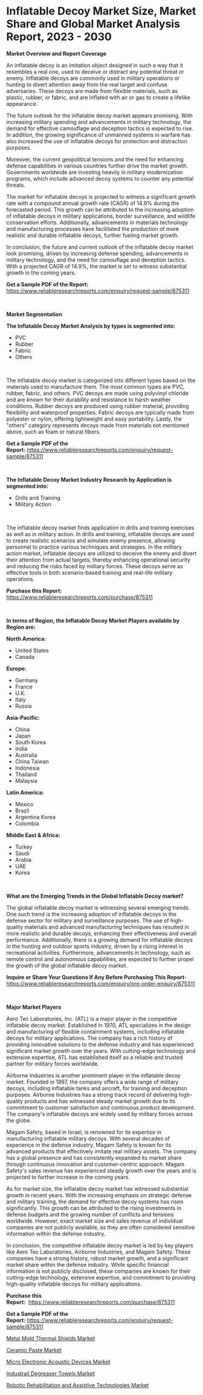 <p><h1>Inflatable Decoy Market Size, Market Share and Global Market Analysis Report, 2023 - 2030</h1></p><p><strong>Market Overview and Report Coverage</strong></p>
<p><p>An inflatable decoy is an imitation object designed in such a way that it resembles a real one, used to deceive or distract any potential threat or enemy. Inflatable decoys are commonly used in military operations or hunting to divert attention away from the real target and confuse adversaries. These decoys are made from flexible materials, such as plastic, rubber, or fabric, and are inflated with air or gas to create a lifelike appearance.</p><p>The future outlook for the inflatable decoy market appears promising. With increasing military spending and advancements in military technology, the demand for effective camouflage and deception tactics is expected to rise. In addition, the growing significance of unmanned systems in warfare has also increased the use of inflatable decoys for protection and distraction purposes.</p><p>Moreover, the current geopolitical tensions and the need for enhancing defense capabilities in various countries further drive the market growth. Governments worldwide are investing heavily in military modernization programs, which include advanced decoy systems to counter any potential threats.</p><p>The market for inflatable decoys is projected to witness a significant growth rate with a compound annual growth rate (CAGR) of 14.9% during the forecasted period. This growth can be attributed to the increasing adoption of inflatable decoys in military applications, border surveillance, and wildlife conservation efforts. Additionally, advancements in materials technology and manufacturing processes have facilitated the production of more realistic and durable inflatable decoys, further fueling market growth.</p><p>In conclusion, the future and current outlook of the inflatable decoy market look promising, driven by increasing defense spending, advancements in military technology, and the need for camouflage and deception tactics. With a projected CAGR of 14.9%, the market is set to witness substantial growth in the coming years.</p></p>
<p><strong>Get a Sample PDF of the Report:</strong> <a href="https://www.reliableresearchreports.com/enquiry/request-sample/875311">https://www.reliableresearchreports.com/enquiry/request-sample/875311</a></p>
<p>&nbsp;</p>
<p><strong>Market Segmentation</strong></p>
<p><strong>The Inflatable Decoy Market Analysis by types is segmented into:</strong></p>
<p><ul><li>PVC</li><li>Rubber</li><li>Fabric</li><li>Others</li></ul></p>
<p>&nbsp;</p>
<p><p>The inflatable decoy market is categorized into different types based on the materials used to manufacture them. The most common types are PVC, rubber, fabric, and others. PVC decoys are made using polyvinyl chloride and are known for their durability and resistance to harsh weather conditions. Rubber decoys are produced using rubber material, providing flexibility and waterproof properties. Fabric decoys are typically made from polyester or nylon, offering lightweight and easy portability. Lastly, the "others" category represents decoys made from materials not mentioned above, such as foam or natural fibers.</p></p>
<p><strong>Get a Sample PDF of the Report:</strong>&nbsp;<a href="https://www.reliableresearchreports.com/enquiry/request-sample/875311">https://www.reliableresearchreports.com/enquiry/request-sample/875311</a></p>
<p>&nbsp;</p>
<p><strong>The Inflatable Decoy Market Industry Research by Application is segmented into:</strong></p>
<p><ul><li>Drills and Training</li><li>Military Action</li></ul></p>
<p>&nbsp;</p>
<p><p>The inflatable decoy market finds application in drills and training exercises as well as in military action. In drills and training, inflatable decoys are used to create realistic scenarios and simulate enemy presence, allowing personnel to practice various techniques and strategies. In the military action market, inflatable decoys are utilized to deceive the enemy and divert their attention from actual targets, thereby enhancing operational security and reducing the risks faced by military forces. These decoys serve as effective tools in both scenario-based training and real-life military operations.</p></p>
<p><strong>Purchase this Report:</strong>&nbsp; <a href="https://www.reliableresearchreports.com/purchase/875311">https://www.reliableresearchreports.com/purchase/875311</a></p>
<p>&nbsp;</p>
<p><strong>In terms of Region, the Inflatable Decoy Market Players available by Region are:</strong></p>
<p>
    <p> <strong> North America: </strong>
        <ul>
            <li>United States</li>
            <li>Canada</li>
        </ul>
        </p> 
    <p> <strong> Europe: </strong>
        <ul>
            <li>Germany</li>
            <li>France</li>
            <li>U.K.</li>
            <li>Italy</li>
            <li>Russia</li>
        </ul>
        </p> 
    <p> <strong> Asia-Pacific: </strong>
        <ul>
            <li>China</li>
            <li>Japan</li>
            <li>South Korea</li>
            <li>India</li>
            <li>Australia</li>
            <li>China Taiwan</li>
            <li>Indonesia</li>
            <li>Thailand</li>
            <li>Malaysia</li>
        </ul>
        </p> 
    <p> <strong> Latin America: </strong>
        <ul>
            <li>Mexico</li>
            <li>Brazil</li>
            <li>Argentina Korea</li>
            <li>Colombia</li>
        </ul>
        </p> 
    <p> <strong> Middle East & Africa: </strong>
        <ul>
            <li>Turkey</li>
            <li>Saudi</li>
            <li>Arabia</li>
            <li>UAE</li>
            <li>Korea</li>
        </ul>
    </p>
    </p>
<p>&nbsp;</p>
<p><strong>What are the Emerging Trends in the Global Inflatable Decoy market?</strong></p>
<p><p>The global inflatable decoy market is witnessing several emerging trends. One such trend is the increasing adoption of inflatable decoys in the defense sector for military and surveillance purposes. The use of high-quality materials and advanced manufacturing techniques has resulted in more realistic and durable decoys, enhancing their effectiveness and overall performance. Additionally, there is a growing demand for inflatable decoys in the hunting and outdoor sports industry, driven by a rising interest in recreational activities. Furthermore, advancements in technology, such as remote control and autonomous capabilities, are expected to further propel the growth of the global inflatable decoy market.</p></p>
<p><strong>Inquire or Share Your Questions If Any Before Purchasing This Report</strong>- <a href="https://www.reliableresearchreports.com/enquiry/pre-order-enquiry/875311">https://www.reliableresearchreports.com/enquiry/pre-order-enquiry/875311</a></p>
<p>&nbsp;</p>
<p><strong>Major Market Players</strong></p>
<p><p>Aero Tec Laboratories, Inc. (ATL) is a major player in the competitive inflatable decoy market. Established in 1970, ATL specializes in the design and manufacturing of flexible containment systems, including inflatable decoys for military applications. The company has a rich history of providing innovative solutions to the defense industry and has experienced significant market growth over the years. With cutting-edge technology and extensive expertise, ATL has established itself as a reliable and trusted partner for military forces worldwide.</p><p>Airborne Industries is another prominent player in the inflatable decoy market. Founded in 1997, the company offers a wide range of military decoys, including inflatable tanks and aircraft, for training and deception purposes. Airborne Industries has a strong track record of delivering high-quality products and has witnessed steady market growth due to its commitment to customer satisfaction and continuous product development. The company's inflatable decoys are widely used by military forces across the globe.</p><p>Magam Safety, based in Israel, is renowned for its expertise in manufacturing inflatable military decoys. With several decades of experience in the defense industry, Magam Safety is known for its advanced products that effectively imitate real military assets. The company has a global presence and has consistently expanded its market share through continuous innovation and customer-centric approach. Magam Safety's sales revenue has experienced steady growth over the years and is projected to further increase in the coming years.</p><p>As for market size, the inflatable decoy market has witnessed substantial growth in recent years. With the increasing emphasis on strategic defense and military training, the demand for effective decoy systems has risen significantly. This growth can be attributed to the rising investments in defense budgets and the growing number of conflicts and tensions worldwide. However, exact market size and sales revenue of individual companies are not publicly available, as they are often considered sensitive information within the defense industry.</p><p>In conclusion, the competitive inflatable decoy market is led by key players like Aero Tec Laboratories, Airborne Industries, and Magam Safety. These companies have a strong history, robust market growth, and a significant market share within the defense industry. While specific financial information is not publicly disclosed, these companies are known for their cutting-edge technology, extensive expertise, and commitment to providing high-quality inflatable decoys for military applications.</p></p>
<p><strong>Purchase this Report:</strong>&nbsp;&nbsp;<a href="https://www.reliableresearchreports.com/purchase/875311">https://www.reliableresearchreports.com/purchase/875311</a></p>
<p></p>
<p><strong>Get a Sample PDF of the Report:</strong>&nbsp;<a href="https://www.reliableresearchreports.com/enquiry/request-sample/875311">https://www.reliableresearchreports.com/enquiry/request-sample/875311</a></p>
<p><p><a href="https://medium.com/@dowodis7877/metal-mold-thermal-shields-market-size-growth-forecast-2023-2030-f46025a857ea">Metal Mold Thermal Shields Market</a></p><p><a href="https://www.linkedin.com/pulse/ceramic-paste-market-share-amp-new-trends-analysis-report-dd0xe/">Ceramic Paste Market</a></p><p><a href="https://medium.com/@slanecode210/micro-electronic-acoustic-devices-market-size-growth-forecast-2023-2030-ec006bcafa95">Micro Electronic Acoustic Devices Market</a></p><p><a href="https://github.com/RoccoManning/Market-Research-Report-List-1/blob/main/industrail-degreaser-towels-market.md">Industrail Degreaser Towels Market</a></p><p><a href="https://issuu.com/reportprime-2/docs/robotic-rehabilitation-and-assistive-technologies-?fr=xKAE9_zU1NQ">Robotic Rehabilitation and Assistive Technologies Market</a></p></p>